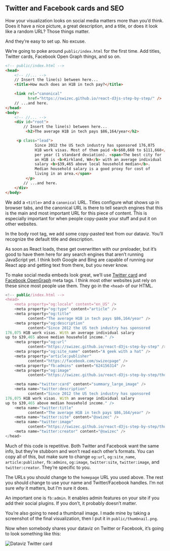 
## Twitter and Facebook cards and SEO

How your visualization looks on social media matters more than you’d
think. Does it have a nice picture, a great description, and a title, or
does it look like a random URL? Those things matter.

And they’re easy to set up. No excuse.

We’re going to poke around `public/index.html` for the first time. Add
titles, Twitter cards, Facebook Open Graph things, and so on.

``` html
<!-- public/index.html -->
<head>
    <!-- //... -->
    // Insert the line(s) between here...
    <title>How much does an H1B in tech pay?</title>

    <link rel="canonical"
          href="https://swizec.github.io/react-d3js-step-by-step/" />
    // ...and here.
</head>
<body>
    <!-- //... -->
    <div id="root">
        // Insert the line(s) between here...
         <h2>The average H1B in tech pays $86,164/year</h2>

     <p class="lead">
             Since 2012 the US tech industry has sponsored 176,075
             H1B work visas. Most of them paid <b>$60,660 to $111,668</b>
             per year (1 standard deviation). <span>The best city for
             an H1B is <b>Kirkland, WA</b> with an average individual
             salary <b>$39,465 above local household median</b>.
             Median household salary is a good proxy for cost of
             living in an area.</span>
         </p>
        // ...and here.
    </div>
</body>
```

We add a `<title>` and a `canonical` URL. Titles configure what shows up
in browser tabs, and the canonical URL is there to tell search engines
that this is the main and most important URL for this piece of content.
This is especially important for when people copy-paste your stuff and
put it on other websites.

In the body root tag, we add some copy-pasted text from our dataviz.
You’ll recognize the default title and description.

As soon as React loads, these get overwritten with our preloader, but
it’s good to have them here for any search engines that aren’t running
JavaScript yet. I think both Google and Bing are capable of running our
React app and getting text from there, but you never know.

To make social media embeds look great, we’ll use [Twitter
card](https://dev.twitter.com/cards/types/summary-large-image) and
[Facebook
OpenGraph](https://developers.facebook.com/docs/sharing/webmasters) meta
tags. I think most other websites just rely on these since most people
use them. They go in the `<head>` of our HTML.

``` javascript
<!-- public/index.html -->
<head>
    <meta property="og:locale" content="en_US" />
    <meta property="og:type" content="article" />
    <meta property="og:title"
          content="The average H1B in tech pays $86,164/year" />
    <meta property="og:description"
          content="Since 2012 the US tech industry has sponsored
176,075 H1B work visas. With an average individual salary
up to $39,465 above median household income." />
    <meta property="og:url"
          content="https://swizec.github.io/react-d3js-step-by-step" />
    <meta property="og:site_name" content="A geek with a hat" />
    <meta property="article:publisher"
          content="https://facebook.com/swizecpage" />
    <meta property="fb:admins" content="624156314" />
    <meta property="og:image"
          content="https://swizec.github.io/react-d3js-step-by-step/thumbnail.png" />

    <meta name="twitter:card" content="summary_large_image" />
    <meta name="twitter:description"
          content="Since 2012 the US tech industry has sponsored
176,075 H1B work visas. With an average individual salary
up to $39,465 above median household income." />
    <meta name="twitter:title"
          content="The average H1B in tech pays $86,164/year" />
    <meta name="twitter:site" content="@swizec" />
    <meta name="twitter:image"
          content="https://swizec.github.io/react-d3js-step-by-step/thumbnail.png" />
    <meta name="twitter:creator" content="@swizec" />
</head>
```

Much of this code is repetitive. Both Twitter and Facebook want the same
info, but they’re stubborn and won’t read each other’s formats. You can
copy all of this, but make sure to change `og:url`, `og:site_name`,
`article:publisher`, `fb:admins`, `og:image`, `twitter:site`,
`twitter:image`, and `twitter:creator`. They’re specific to you.

The URLs you should change to the `homepage` URL you used above. The
rest you should change to use your name and Twitter/Facebook handles.
I’m not sure *why* it matters, but I’m sure it does.

An important one is `fb:admin`. It enables admin features on your site
if you add their social plugins. If you don’t, it probably doesn’t
matter.

You’re also going to need a thumbnail image. I made mine by taking a
screenshot of the final visualization, then I put it in
`public/thumbnail.png`.

Now when somebody shares your dataviz on Twitter or Facebook, it’s going
to look something like this:

![Dataviz Twitter
card](https://raw.githubusercontent.com/Swizec/react-d3js-es6-ebook/2018-version/manuscript/resources/images/es6v2/twitter-card.png)
